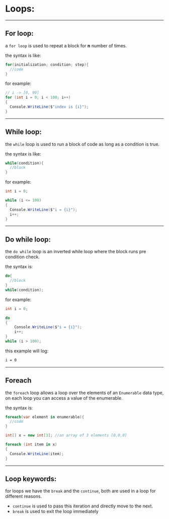 <!-- @format -->

# Loops:

---

## For loop:

a `for loop` is used to repeat a block for **n** number of times.

the syntax is like:

```csharp
for(initialization; condition; step){
  //code
}
```

for example:

```csharp
// i -> [0, 99]
for (int i = 0; i < 100; i++)
{
  Console.WriteLine($"index is {i}");
}
```

---

## While loop:

the `while` loop is used to run a block of code as long as a condition is true.

the syntax is like:

```csharp
while(condition){
  //block
}
```

for example:

```csharp
int i = 0;

while (i <= 100)
{
  Console.WriteLine($"i = {i}");
  i++;
}
```

---

## Do while loop:

the `do while` loop is an inverted while loop where the block runs pre condition check.

the syntax is:

```csharp
do{
  //block
}
while(condition);
```

for example:

```csharp
int i = 0;

do
{
    Console.WriteLine($"i = {i}");
    i++;
}
while (i > 100);
```

this example will log:

```bash
i = 0
```

---

## Foreach

the `foreach` loop allows a loop over the elements of an `Enumerable` data type, on each loop you can access a value of the enumerable.

the syntax is:

```csharp
foreach(var element in enumerable){
  //code
}
```

```csharp
int[] x = new int[3]; //an array of 3 elements [0,0,0]

foreach (int item in x)
{
  Console.WriteLine(item);
}
```

---

## Loop keywords:

for loops we have the `break` and the `continue`, both are used in a loop for different reasons.

- `continue` is used to pass this iteration and directly move to the next.
- `break` is used to exit the loop immediately
